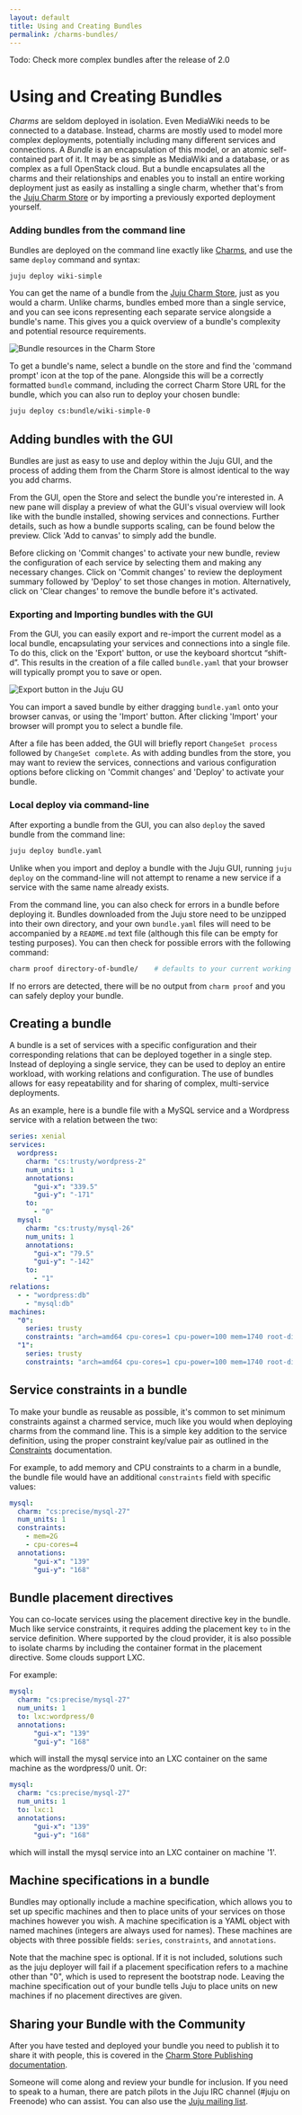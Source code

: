 ```yaml
---
layout: default
title: Using and Creating Bundles  
permalink: /charms-bundles/
---
```

Todo: Check more complex bundles after the release of 2.0

# Using and Creating Bundles

*Charms* are seldom deployed in isolation. Even
MediaWiki needs to be connected to a database. Instead, charms are mostly used
to model more complex deployments, potentially including many different
services and connections. A *Bundle* is an encapsulation of this model, or an
atomic self-contained part of it. It may be as simple as MediaWiki and a
database, or as complex as a full OpenStack cloud. But a bundle
encapsulates all the charms and their relationships and enables you to install an
entire working deployment just as easily as installing a single charm, whether
that's from the [Juju Charm Store](https://jujucharms.com/q/?type=bundle) or by
importing a previously exported deployment yourself.

### Adding bundles from the command line

Bundles are deployed on the command line exactly like
[Charms](./charms-deploying.html), and use the same `deploy` command and
syntax:

```bash
juju deploy wiki-simple
```

You can get the name of a bundle from the [Juju Charm
Store](https://jujucharms.com/q/?type=bundle), just as you would a charm.
Unlike charms, bundles embed more than a single service, and you can
see icons representing each separate service alongside a bundle's name. This
gives you a quick overview of a bundle's complexity and potential resource
requirements.

![Bundle resources in the Charm Store](media/juju2_gui_bundles_store.png)

To get a bundle's name, select a bundle on the store and find the 'command
prompt' icon at the top of the pane. Alongside this will be a correctly
formatted `bundle` command, including the correct Charm Store URL for the
bundle, which you can also run to deploy your chosen bundle:

```bash
juju deploy cs:bundle/wiki-simple-0
```

## Adding bundles with the GUI

Bundles are just as easy to use and deploy within the
Juju GUI, and the process of adding them from the Charm Store is almost
identical to the way you add charms. 

From the GUI, open the Store and select the bundle you're interested in. A new
pane will display a preview of what the GUI's visual overview will look like
with the bundle installed, showing services and connections. Further details,
such as how a bundle supports scaling, can be found below the preview. Click
'Add to canvas' to simply add the bundle. 

Before clicking on 'Commit changes' to activate your new bundle, review the
configuration of each service by selecting them and making any necessary
changes. Click on 'Commit changes' to review the deployment summary followed by
'Deploy' to set those changes in motion. Alternatively, click on 'Clear
changes' to remove the bundle before it's activated.

### Exporting and Importing bundles with the GUI

From the GUI, you can easily export and re-import the current model as a local
bundle, encapsulating your services and connections into a single file. To do
this, click on the 'Export' button, or use the keyboard shortcut “shift-d”.
This results in the creation of a file called `bundle.yaml` that your browser
will typically prompt you to save or open.

![Export button in the Juju GU](media/juju2_gui_bundles_export.png)

You can import a saved bundle by either dragging `bundle.yaml` onto your
browser canvas, or using the 'Import' button. After clicking 'Import' your
browser will prompt you to select a bundle file.

After a file has been added, the GUI will briefly report `ChangeSet process`
followed by `ChangeSet complete`. As with adding bundles from the store, you
may want to review the services, connections and various configuration options
before clicking on 'Commit changes' and 'Deploy' to activate your bundle.

### Local deploy via command-line

After exporting a bundle from the GUI, you can also `deploy` the saved bundle
from the command line: 

```bash
juju deploy bundle.yaml
```
Unlike when you import and deploy a bundle with the Juju GUI, running `juju
deploy` on the command-line will not attempt to rename a new service if a
service with the same name already exists.

From the command line, you can also check for errors in a bundle before
deploying it. Bundles downloaded from the Juju store need to be unzipped into
their own directory, and your own `bundle.yaml` files will need to be
accompanied by a `README.md` text file (although this file can be empty for
testing purposes). You can then check for possible errors with the
following command:

```bash
charm proof directory-of-bundle/    # defaults to your current working directory
```
If no errors are detected, there will be no output from `charm proof` and you
can safely deploy your bundle. 

## Creating a bundle

A bundle is a set of services with a specific configuration and their
corresponding relations that can be deployed together in a single step.
Instead of deploying a single service, they can be used to deploy an entire
workload, with working relations and configuration. The use of bundles allows
for easy repeatability and for sharing of complex, multi-service deployments.

As an example, here is a bundle file with a MySQL service and a Wordpress
service with a relation between the two: 

```yaml
series: xenial
services:
  wordpress:
    charm: "cs:trusty/wordpress-2"
    num_units: 1
    annotations:
      "gui-x": "339.5"
      "gui-y": "-171"
    to:
      - "0"
  mysql:
    charm: "cs:trusty/mysql-26"
    num_units: 1
    annotations:
      "gui-x": "79.5"
      "gui-y": "-142"
    to:
      - "1"
relations:
  - - "wordpress:db"
    - "mysql:db"
machines:
  "0":
    series: trusty
    constraints: "arch=amd64 cpu-cores=1 cpu-power=100 mem=1740 root-disk=8192"
  "1":
    series: trusty
    constraints: "arch=amd64 cpu-cores=1 cpu-power=100 mem=1740 root-disk=8192"

```

## Service constraints in a bundle

To make your bundle as reusable as possible, it's common to set minimum
constraints against a charmed service, much like you would when deploying 
charms from the command line. This is a simple key addition to the service
definition, using the proper constraint key/value pair as outlined in the
[Constraints](charms-constraints.html) documentation.

For example, to add memory and CPU constraints to a charm in a bundle, the
bundle file would have an additional `constraints` field with specific values:

```yaml
mysql:
  charm: "cs:precise/mysql-27"
  num_units: 1
  constraints:
    - mem=2G
    - cpu-cores=4
  annotations:
      "gui-x": "139"
      "gui-y": "168"
```

## Bundle placement directives

You can co-locate services using the placement directive key in the bundle.
Much like service constraints, it requires adding the placement key `to` in the
service definition.
Where supported by the cloud provider, it is also possible to isolate charms
by including the container format in the placement directive. Some clouds
support LXC.

For example:

```yaml
mysql:
  charm: "cs:precise/mysql-27"
  num_units: 1
  to: lxc:wordpress/0
  annotations:
      "gui-x": "139"
      "gui-y": "168"
```

which will install the mysql service into an LXC container on the same machine
as the wordpress/0 unit. Or:

```yaml
mysql:
  charm: "cs:precise/mysql-27"
  num_units: 1
  to: lxc:1
  annotations:
      "gui-x": "139"
      "gui-y": "168"
```
which will install the mysql service into an LXC container on machine '1'.

## Machine specifications in a bundle

Bundles may optionally include a machine specification, which allows you to set
up specific machines and then to place units of your services on those machines
however you wish.  A machine specification is a YAML object with named machines
(integers are always used for names).  These machines are objects with three
possible fields: `series`, `constraints`, and `annotations`.

Note that the machine spec is optional.  If it is not included, solutions such
as the juju deployer will fail if a placement specification refers to a machine
other than "0", which is used to represent the bootstrap node.  Leaving the
machine specification out of your bundle tells Juju to place units on new
machines if no placement directives are given.

## Sharing your Bundle with the Community

After you have tested and deployed your bundle you need to publish it to share
it with people, this is covered in the
[Charm Store Publishing documentation](authors-charm-store.html). 

Someone will come along and review your bundle for inclusion. If you need to
speak to a human, there are patch pilots in the Juju IRC channel (#juju on
Freenode) who can assist. You can also use the
[Juju mailing list](https://lists.ubuntu.com/mailman/listinfo/juju).

